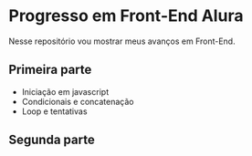 
# Progresso em Front-End Alura

Nesse repositório vou mostrar meus avanços em Front-End.


## Primeira parte

* Iniciação em javascript
* Condicionais e concatenação
* Loop e tentativas

## Segunda parte
